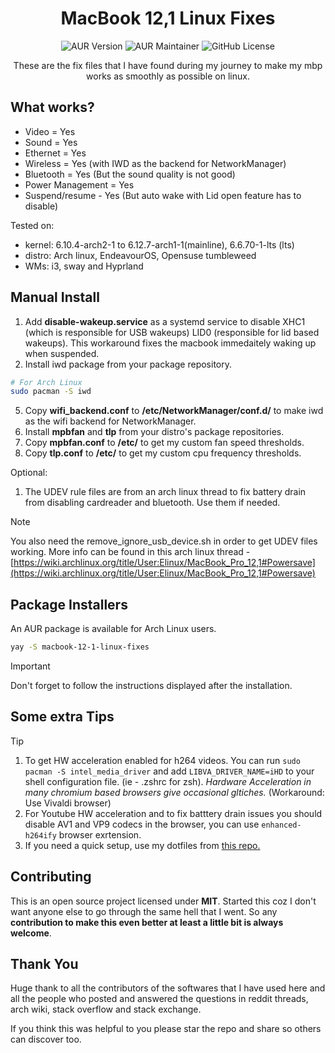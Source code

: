 <div align="center">

# MacBook 12,1 Linux Fixes
![AUR Version](https://img.shields.io/aur/version/macbook-12-1-linux-fixes?style=for-the-badge&logo=archlinux&logoColor=ffffff)
![AUR Maintainer](https://img.shields.io/aur/maintainer/macbook-12-1-linux-fixes?style=for-the-badge&logo=retroarch&logoColor=ffffff&color=%23eba0ac)
![GitHub License](https://img.shields.io/github/license/Chamal1120/macbookpro-12-1-linux-fix-files?style=for-the-badge&logo=google%20docs&logoColor=ffffff)

These are the fix files that I have found during my journey to make my mbp works as smoothly as possible on linux.

</div>

## What works?

 - Video = Yes
 - Sound = Yes
 - Ethernet = Yes
 - Wireless = Yes (with IWD as the backend for NetworkManager)
 - Bluetooth = Yes (But the sound quality is not good)
 - Power Management = Yes
 - Suspend/resume - Yes (But auto wake with Lid open feature has to disable)

Tested on:
- kernel: 6.10.4-arch2-1 to 6.12.7-arch1-1(mainline), 6.6.70-1-lts (lts)
- distro: Arch linux, EndeavourOS, Opensuse tumbleweed
- WMs: i3, sway and Hyprland

## Manual Install

1. Add **disable-wakeup.service** as a systemd service to disable XHC1 (which is responsible for USB wakeups) LID0 (responsible for lid based wakeups). This workaround fixes the macbook immedaitely waking up when suspended.
2. Install iwd package from your package repository.

```bash
# For Arch Linux
sudo pacman -S iwd
```

5. Copy **wifi_backend.conf** to **/etc/NetworkManager/conf.d/** to make iwd as the wifi backend for NetworkManager.
4. Install **mpbfan** and **tlp** from your distro's package repositories.
5. Copy **mpbfan.conf** to **/etc/** to get my custom fan speed thresholds.
6. Copy **tlp.conf** to **/etc/** to get my custom cpu frequency thresholds.

Optional:

1. The UDEV rule files are from an arch linux thread to fix battery drain from disabling cardreader and bluetooth. Use them if needed.

> [!NOTE]
> You also need the remove_ignore_usb_device.sh in order to get UDEV files working.
> More info can be found in this arch linux thread - [https://wiki.archlinux.org/title/User:Elinux/MacBook_Pro_12,1#Powersave](https://wiki.archlinux.org/title/User:Elinux/MacBook_Pro_12,1#Powersave)

## Package Installers

An AUR package is available for Arch Linux users.

```bash
yay -S macbook-12-1-linux-fixes
```
> [!IMPORTANT]
> Don't forget to follow the instructions displayed after the installation.

## Some extra Tips

> [!TIP]
> 1. To get HW acceleration enabled for h264 videos. You can run `sudo pacman -S intel_media_driver` and add `LIBVA_DRIVER_NAME=iHD` to your shell configuration file. (ie - .zshrc for zsh).
*Hardware Acceleration in many chromium based browsers give occasional gltiches.*
(Workaround: Use Vivaldi browser)
> 2. For Youtube HW acceleration and to fix batttery drain issues you should disable AV1 and VP9 codecs in the browser, you can use `enhanced-h264ify` browser exrtension.
> 3. If you need a quick setup, use my dotfiles from [this repo.](https://github.com/Chamal1120/dotfiles-linux-hyprland/tree/main)

## Contributing

This is an open source project licensed under **MIT**. Started this coz I don't want anyone else to go through the same hell that I went. So any **contribution to make this even better at least a little bit is always welcome**.

## Thank You

Huge thank to all the contributors of the softwares that I have used here and all the people who posted and answered the questions in reddit threads, arch wiki, stack overflow and stack exchange.

If you think this was helpful to you please star the repo and share so others can discover too.
